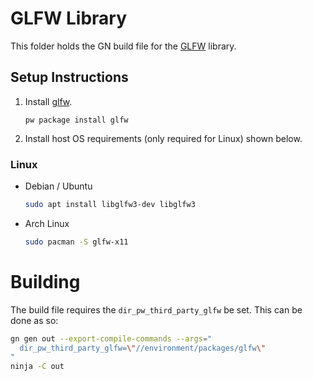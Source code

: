 # GLFW Library

This folder holds the GN build file for the [GLFW](https://www.glfw.org/)
library.


## Setup Instructions

1. Install [glfw](https://www.glfw.org/).

   ```
   pw package install glfw
   ```

2. Install host OS requirements (only required for Linux) shown below.

### Linux

- Debian / Ubuntu

  ```sh
  sudo apt install libglfw3-dev libglfw3
  ```

- Arch Linux

  ```sh
  sudo pacman -S glfw-x11
  ```

# Building

The build file requires the `dir_pw_third_party_glfw` be set.
This can be done as so:

```sh
gn gen out --export-compile-commands --args="
  dir_pw_third_party_glfw=\"//environment/packages/glfw\"
"
ninja -C out
```
